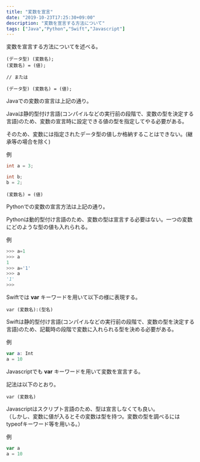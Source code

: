 ```yaml
---
title: "変数を宣言"
date: "2019-10-23T17:25:30+09:00"
description: "変数を宣言する方法について"
tags: ["Java","Python","Swift","Javascript"]
---
```


変数を宣言する方法についてを述べる。

<div class="note_content_by_programming_language" id="note_content_Java">

```
(データ型) (変数名);
(変数名) = (値);

// または

(データ型) (変数名) = (値);
```

Javaでの変数の宣言は上記の通り。

Javaは静的型付け言語(コンパイルなどの実行前の段階で、変数の型を決定する言語)のため、変数の宣言時に設定できる値の型を指定してやる必要がある。

そのため、変数には指定されたデータ型の値しか格納することはできない。(継承等の場合を除く)


例

```java
int a = 3;

int b;
b = 2;
```

</div>
<div class="note_content_by_programming_language" id="note_content_Python">

```
(変数名) = (値)
```

Pythonでの変数の宣言方法は上記の通り。

Pythonは動的型付け言語のため、変数の型は宣言する必要はない。一つの変数にどのような型の値も入れられる。

例

```python
>>> a=1
>>> a
1
>>> a='1'
>>> a
'1'
>>> 
```

</div>
<div class="note_content_by_programming_language" id="note_content_Swift">

Swiftでは **var** キーワードを用いて以下の様に表現する。

```
var (変数名):(型名)
```

Swiftは静的型付け言語(コンパイルなどの実行前の段階で、変数の型を決定する言語)のため、記載時の段階で変数に入れられる型を決める必要がある。

例

```swift
var a: Int
a = 10
```

</div>
<div class="note_content_by_programming_language" id="note_content_Javascript">

Javascriptでも **var** キーワードを用いて変数を宣言する。

記法は以下のとおり。

```
var (変数名)
```

Javascriptはスクリプト言語のため、型は宣言しなくても良い。<br>
（しかし、変数に値が入るとその変数は型を持つ。変数の型を調べるにはtypeofキーワード等を用いる。）

例

```Javascript
var a
a = 10
```

</div>
